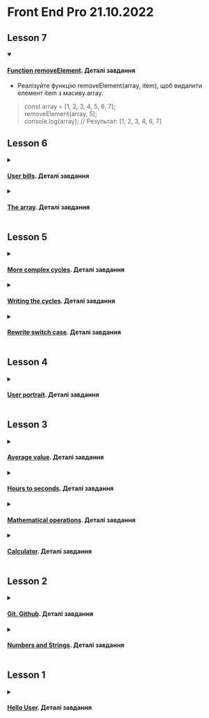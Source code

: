 # Front End Pro 21.10.2022

## Lesson 7
<details open>
<summary>

#### [Function removeElement](https://julialuccio.github.io/Zhukovska-Front-End-Pro-21.10.2022/Lesson_7/funcRemoveElement/). Деталі завдання

</summary>

* Реалізуйте функцію removeElement(array, item), щоб видалити елемент item з масиву array.

> const array = [1, 2, 3, 4, 5, 6, 7];  
removeElement(array, 5);  
console.log(array); // Результат: [1, 2, 3, 4, 6, 7]  

</details>

## Lesson 6
<details>
<summary>

#### [User bills](https://julialuccio.github.io/Zhukovska-Front-End-Pro-21.10.2022/Lesson_6/array/). Деталі завдання

</summary>

* Створити масив, довжину та елементи якого задає користувач.
* Відсортувати масив за зростанням.
* Видалити елементи з масиву з 2 по 4 (включно).
* У міру змін виводити вміст масиву на сторінку.

</details>

<details>
<summary>

#### [The array](https://julialuccio.github.io/Zhukovska-Front-End-Pro-21.10.2022/Lesson_6/user-bills/). Деталі завдання

</summary>

<details>
<summary>Дано масив об'єктів.</summary>

```
let users = [
{  
"index": 0,  
"isActive": true,
"balance": "$2,226.60",
"name": "Eugenia Sawyer",
"gender": "female",
"phone": "+1 (840) 583-3207",
"address": "949 John Street, Rose, Puerto Rico, 1857"
},
{
"index": 1,
"isActive": true,
"balance": "$2,613.77",
"name": "Pauline Gallegos",
"gender": "female",
"phone": "+1 (985) 593-3328",
"address": "328 Greenpoint Avenue, Torboy, North Dakota, 6857"
},
{
"index": 2,
"isActive": false,
"balance": "$3,976.41",
"name": "Middleton Chaney",
"gender": "male",
"phone": "+1 (995) 591-2478",
"address": "807 Fleet Walk, Brutus, Arkansas, 9783"
},
{
"index": 3,
"isActive": true,
"balance": "$1,934.58",
"name": "Burns Poole",
"gender": "male",
"phone": "+1 (885) 559-3422",
"address": "730 Seba Avenue, Osage, Alabama, 6290"
},
{
"index": 4,
"isActive": true,
"balance": "$3,261.65",
"name": "Mcfadden Horne",
"gender": "male",
"phone": "+1 (942) 565-3988",
"address": "120 Scholes Street, Kirk, Michigan, 1018"
},
{
"index": 5,
"isActive": false,
"balance": "$1,790.56",
"name": "Suzette Lewis",
"gender": "female",
"phone": "+1 (837) 586-3283",
"address": "314 Dunne Place, Bawcomville, Guam, 9053"
}
]
```

</details>

* Вивести масив телефонних номерів користувачів, у яких баланс більше 2000 доларів.  
* І знайти суму всіх балансів користувачів

</details>

## Lesson 5

<details>
<summary>

#### [More complex cycles](https://julialuccio.github.io/Zhukovska-Front-End-Pro-21.10.2022/Lesson_5/more-complex-cycles/). Деталі завдання

</summary>

Написати цикли, які роблять наступне:  

1. Вивести числа від 20 до 30 через пропуск, використовуючи крок 0,5 (20 20,5 21 21,5….).
2. Один долар коштує 27 гривень. Вивести дані з розрахунком вартості 10, 20, 30... 100 доларів.
3. Дане ціле число. Вивести всі цілі числа від 1 до 100, квадрат яких не перевищує числа N.
4. Дане ціле число. З'ясувати, чи є воно простим (простим називається число, більше 1, які не мають інших дільників крім 1 і себе).
5. Дане деяке число. Визначити, чи можна одержати це число шляхом зведення числа 3 у деякий ступінь. (Наприклад, числа 9, 81 можна отримати, а 13 - не можна).

</details>

<details>
<summary>

#### [Writing the cycles](https://julialuccio.github.io/Zhukovska-Front-End-Pro-21.10.2022/Lesson_5/the_cycles/). Деталі завдання

</summary>

Написати цикли, які зможуть:

1. Вивести на сторінку в один рядок через кому числа від 10 до 20.
2. Вивести квадрати чисел від 10 до 20.
3. Вивести таблицю множення на 7.
4. Знайти суму всіх цілих чисел від 1 до 15.
5. Знайти добуток усіх цілих чисел від 15 до 35.
6. Знайти середнє арифметичне всіх цілих чисел від 1 до 500.
7. Вивести суму лише парних чисел в діапазоні від 30 до 80.
8. Вивести всі числа в діапазоні від 100 до 200 кратні 3.
9. Дано натуральне число. Знайти та вивести на сторінку всі його дільники.
10. Визначити кількість його парних дільників.
11. Знайти суму його парних дільників.
12. Надрукувати повну таблицю множення від 1 до 10.

</details>

<details>
<summary>

#### [Rewrite switch case](https://julialuccio.github.io/Zhukovska-Front-End-Pro-21.10.2022/Lesson_5/rewrite-switch-case/). Деталі завдання

</summary>

Переписати конструкцію `if`...`else` з використанням конструкції `switch`…`case`  

> let numOrStr = prompt('input number or string');  
console.log(numOrStr);  
if (numOrStr === null) {  
console.log('ви скасували');  
} else if( numOrStr.trim() === '' ) {  
console.log('Empty String');  
} else if ( isNaN( +numOrStr ) ) {  
console.log(' number is Ba_NaN');  
} else {  
console.log('OK!');  
}  

</details>

## Lesson 4

<details>
<summary>

#### [User portrait](https://julialuccio.github.io/Zhukovska-Front-End-Pro-21.10.2022/Lesson_4/). Деталі завдання

</summary>

*Частина №1*

Створити скрипт яки повинен виконувати наступне:

* запитати у користувача рік народження;
* запитати в нього, в якому місті він живе;
* запитати його улюблений вид спорту.

При натисканні на `ОК` показуємо `alert`, де має бути відображена наступна інформація:  

* його вік;
* якщо користувач вкаже Київ, Вашингтон чи Лондон, то показати йому повідомлення - "Ти живеш у столиці..." і на місце точок підставляємо країну, столицею якої є місто.
* Інакше показуємо йому “ти живеш у місті…”, де місце точок – введене місто.

*Частина №2*

* Вибираємо самі 3 види спорту та 3 чемпіони у цих видах.
* Відповідно, якщо користувач вкаже один із цих видів спорту, то показуємо йому повідомлення “Круто! Хочеш стати як …? і підставляємо на місце точок ім'я та прізвище чемпіона.

Все це має бути відображено в одному вікні (алерті).  

Якщо в якомусь випадку він не захоче вводити інформацію і натисне `Скасувати`, показати йому повідомлення – “Шкода, що Ви не захотіли ввести свій(ю) …” і вказуємо, що він не захотів вводити – дату народження, місто чи вид спорту .

</details>

## Lesson 3

<details>
<summary>

#### [Average value](https://julialuccio.github.io/Zhukovska-Front-End-Pro-21.10.2022/Lesson_3/average-value/). Деталі завдання

</summary>

Створити скрипт, який має визначити середнє арифметичне трьох чисел з наступними умовами:  

* отримати від користувача через три `prompt` три числа;
* показати через `alert` середнє арифметичне цих чисел.

</details>

<details>
<summary>

#### [Hours to seconds](https://julialuccio.github.io/Zhukovska-Front-End-Pro-21.10.2022/Lesson_3/hours-to-seconds/). Деталі завдання

</summary>

Напиcати скрипт, який переводить години в секунди і має робити наступне:  

* запитати у користувача кількість годин;
* порахувати, скільки секунд у цій кількості годин;
* записати обчислене значення у змінну;
* вивести цю змінну користувачеві через `alert`.

</details>

<details>
<summary>

#### [Mathematical operations](https://julialuccio.github.io/Zhukovska-Front-End-Pro-21.10.2022/Lesson_3/math-operations/). Деталі завдання

</summary>

* Створити скрипт для додавання, віднімання, множення та поділу двох чисел та виведення результатів.
* Користувач вводить 2 числа через 2 `prompt`, і повідомлення виводиться за допомогою `alert` з таким результатом:

> Користувач ввів 2 і 2:  
2+2=4  
2-2=0  
2*2=4  
2/2=1  

</details>

<details>
<summary>

#### [Calculator](https://julialuccio.github.io/Zhukovska-Front-End-Pro-21.10.2022/Lesson_3/calculator/). Деталі завдання

</summary>

Створити скрипт, який повинен виконувати наступне:  

* питаємо у користувача, що він хоче зробити (add, sub, mult, div);
* питаємо у користувача перше число;
* запитуємо у користувача друге число;
* виводимо результат дії (add, sub, mult, div) з усіма операндами.

> Наприклад "2 + 3 = 5"

</details>

## Lesson 2

<details>
<summary>

#### [Git. Github](https://github.com/JuliaLuccio/Zhukovska-Front-End-Pro-21.10.2022). Деталі завдання

</summary>

* Запушити репозиторій у хмару
* Внести зміни до локального репозиторію
* Запушити зміни у хмару

</details>

<details>
<summary>

#### [Numbers and Strings](https://julialuccio.github.io/Zhukovska-Front-End-Pro-21.10.2022/Lesson_2/). Деталі завдання

</summary>

* Отримати від користувача 3 рядки та вивести їх у довільному порядку однією командою (`конкатенація`)
* Розкласти за цифрами 5-значне число і вивести у тому ж порядку через пробіл (`шаблонні рядки/інтерполяція`)

</details>

## Lesson 1

<details>
<summary>

#### [Hello User](https://julialuccio.github.io/Zhukovska-Front-End-Pro-21.10.2022/Lesson_1/). Деталі завдання

</summary>

* За допомогою `prompt` запитати ім'я користувача.  
* За допомогою `alert` вивести *"Hello, John! How are you?"*. Де *John* - це те, що ввів користувач.  
* За допомогою атрибуту `defer` та методу `addEventListener`, який відстежує подію `DOMContentLoaded`, виконати сценарій скрипта після аналізу сторінки та завантаження DOM дерева.

</details>
